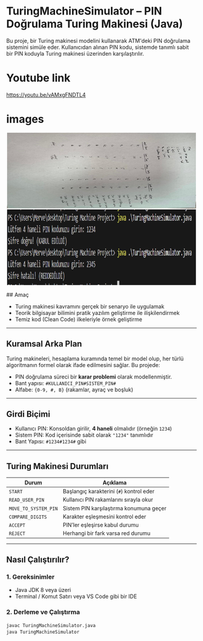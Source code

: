 # TuringMachineSimulator – PIN Doğrulama Turing Makinesi (Java)

Bu proje, bir Turing makinesi modelini kullanarak ATM'deki PIN doğrulama sistemini simüle eder. Kullanıcıdan alınan PIN kodu, sistemde tanımlı sabit bir PIN koduyla Turing makinesi üzerinden karşılaştırılır.
# Youtube link
https://youtu.be/vAMxgFNDTL4
# images
<p align="center">
<img src="images/tablo.jpg" width="500" height="200">
<img src="images/çalışma.png" width="500" height="200">
</p>
##  Amaç

- Turing makinesi kavramını gerçek bir senaryo ile uygulamak
- Teorik bilgisayar bilimini pratik yazılım geliştirme ile ilişkilendirmek
- Temiz kod (Clean Code) ilkeleriyle örnek geliştirme

---

##  Kuramsal Arka Plan

Turing makineleri, hesaplama kuramında temel bir model olup, her türlü algoritmanın formel olarak ifade edilmesini sağlar. Bu projede:

- PIN doğrulama süreci bir **karar problemi** olarak modellenmiştir.
- Bant yapısı: `#KULLANICI_PIN#SISTEM_PIN#`
- Alfabe: `{0-9, #, B}` (rakamlar, ayraç ve boşluk)

---

##  Girdi Biçimi

- Kullanıcı PIN: Konsoldan girilir, **4 haneli** olmalıdır (örneğin `1234`)
- Sistem PIN: Kod içerisinde sabit olarak `"1234"` tanımlıdır
- Bant Yapısı: `#1234#1234#` gibi

---

## Turing Makinesi Durumları

| Durum               | Açıklama                                                |
|--------------------|----------------------------------------------------------|
| `START`            | Başlangıç karakterini (`#`) kontrol eder                 |
| `READ_USER_PIN`    | Kullanıcı PIN rakamlarını sırayla okur                   |
| `MOVE_TO_SYSTEM_PIN` | Sistem PIN karşılaştırma konumuna geçer               |
| `COMPARE_DIGITS`   | Karakter eşleşmesini kontrol eder                        |
| `ACCEPT`           | PIN’ler eşleşirse kabul durumu                           |
| `REJECT`           | Herhangi bir fark varsa red durumu                       |

---

##  Nasıl Çalıştırılır?

### 1. Gereksinimler

- Java JDK 8 veya üzeri
- Terminal / Komut Satırı veya VS Code gibi bir IDE

### 2. Derleme ve Çalıştırma

```bash
javac TuringMachineSimulator.java
java TuringMachineSimulator 